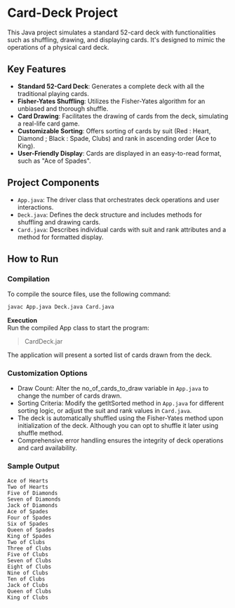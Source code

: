 # Card-Deck Project

This Java project simulates a standard 52-card deck with functionalities such as shuffling, drawing, and displaying cards. It's designed to mimic the operations of a physical card deck.

## Key Features

- **Standard 52-Card Deck**: Generates a complete deck with all the traditional playing cards.
- **Fisher-Yates Shuffling**: Utilizes the Fisher-Yates algorithm for an unbiased and thorough shuffle.
- **Card Drawing**: Facilitates the drawing of cards from the deck, simulating a real-life card game.
- **Customizable Sorting**: Offers sorting of cards by suit (Red : Heart, Diamond ; Black : Spade, Clubs) and rank in ascending order (Ace to King).
- **User-Friendly Display**: Cards are displayed in an easy-to-read format, such as "Ace of Spades".

## Project Components

- `App.java`: The driver class that orchestrates deck operations and user interactions.
- `Deck.java`: Defines the deck structure and includes methods for shuffling and drawing cards.
- `Card.java`: Describes individual cards with suit and rank attributes and a method for formatted display.

## How to Run

### Compilation

To compile the source files, use the following command:

```bash
javac App.java Deck.java Card.java
```
**Execution**<br>
Run the compiled App class to start the program:

>CardDeck.jar

The application will present a sorted list of cards drawn from the deck.

### Customization Options
- Draw Count: Alter the no_of_cards_to_draw variable in `App.java` to change the number of cards drawn.
- Sorting Criteria: Modify the getItSorted method in `App.java` for different sorting logic, or adjust the suit and rank values in `Card.java`.
- The deck is automatically shuffled using the Fisher-Yates method upon initialization of the deck. Although you can opt to shuffle it later using shuffle method.
- Comprehensive error handling ensures the integrity of deck operations and card availability.

### Sample Output
```
Ace of Hearts
Two of Hearts
Five of Diamonds
Seven of Diamonds
Jack of Diamonds
Ace of Spades
Four of Spades
Six of Spades
Queen of Spades
King of Spades
Two of Clubs
Three of Clubs
Five of Clubs
Seven of Clubs
Eight of Clubs
Nine of Clubs
Ten of Clubs
Jack of Clubs
Queen of Clubs
King of Clubs

